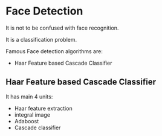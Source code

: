 # Face Detection

It is not to be confused with face recognition.

It is a classification problem.

Famous Face detection algorithms are:

- Haar Feature based Cascade Classifier



## Haar Feature based Cascade Classifier

It has main 4 units:

- Haar feature extraction
- integral image
- Adaboost
- Cascade classifier
